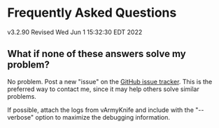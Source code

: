 # Frequently Asked Questions
v3.2.90
Revised Wed Jun  1 15:32:30 EDT 2022

## What if none of these answers solve my problem?

No problem. Post a new "issue" on the [GitHub issue tracker](https://github.com/hartleys/QoRTs/issues). 
This is the preferred way to contact me, since it may help others solve similar problems.

If possible, attach the logs from vArmyKnife and include with the "--verbose" option to maximize the debugging information.

